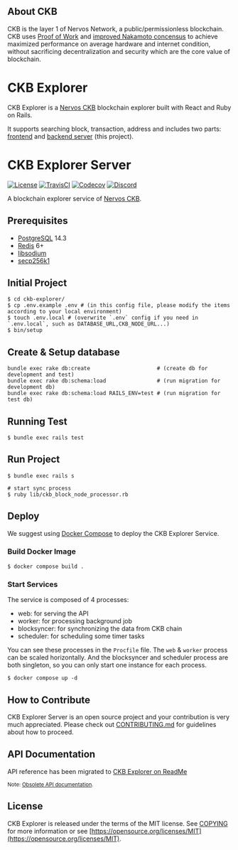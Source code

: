 ## About CKB

CKB is the layer 1 of Nervos Network, a public/permissionless blockchain. CKB uses [Proof of Work](https://en.wikipedia.org/wiki/Proof-of-work_system) and [improved Nakamoto concensus](https://medium.com/nervosnetwork/breaking-the-throughput-limit-of-nakamoto-consensus-ccdf65fe0832) to achieve maximized performance on average hardware and internet condition, without sacrificing decentralization and security which are the core value of blockchain.

# CKB Explorer

CKB Explorer is a [Nervos CKB](https://github.com/nervosnetwork/ckb) blockchain explorer built with React and Ruby on Rails.

It supports searching block, transaction, address and includes two parts: [frontend](https://github.com/nervosnetwork/ckb-explorer-frontend)
and [backend server](https://github.com/nervosnetwork/ckb-explorer) (this project).

# CKB Explorer Server

[![License](https://img.shields.io/badge/license-MIT-green)](https://github.com/nervosnetwork/ckb-explorer/blob/develop/COPYING)
[![TravisCI](https://travis-ci.com/nervosnetwork/ckb-explorer.svg?branch=develop)](https://travis-ci.com/nervosnetwork/ckb-explorer)
[![Codecov](https://codecov.io/gh/nervosnetwork/ckb-explorer/branch/master/graph/badge.svg)](https://codecov.io/gh/nervosnetwork/ckb-explorer/branch/master)
[![Discord](https://img.shields.io/discord/956765352514183188?label=Discord&logo=discord&style=default&color=grey&labelColor=5865F2&logoColor=white)](https://discord.gg/RsyKyejxAW)

A blockchain explorer service of [Nervos CKB](https://github.com/nervosnetwork/ckb).

## Prerequisites

- [PostgreSQL](https://www.postgresql.org/) 14.3
- [Redis](https://redis.io/) 6+
- [libsodium](https://github.com/nervosnetwork/ckb-sdk-ruby?tab=readme-ov-file#prerequisites)
- [secp256k1](https://github.com/nervosnetwork/ckb-sdk-ruby?tab=readme-ov-file#prerequisites)

## Initial Project

```shell
$ cd ckb-explorer/
$ cp .env.example .env # (in this config file, please modify the items according to your local environment)
$ touch .env.local # (overwrite `.env` config if you need in `.env.local`, such as DATABASE_URL,CKB_NODE_URL...)
$ bin/setup
```

## Create & Setup database

```shell
bundle exec rake db:create                     # (create db for development and test)
bundle exec rake db:schema:load                # (run migration for development db)
bundle exec rake db:schema:load RAILS_ENV=test # (run migration for test db)
```

## Running Test

```shell
$ bundle exec rails test
```

## Run Project

```shell
$ bundle exec rails s

# start sync process
$ ruby lib/ckb_block_node_processor.rb
```

## Deploy

We suggest using [Docker Compose](https://docs.docker.com/compose/gettingstarted/) to deploy the CKB Explorer Service.

### Build Docker Image

```shell
$ docker compose build .
```

### Start Services

The service is composed of 4 processes:

- web: for serving the API
- worker: for processing background job
- blocksyncer: for synchronizing the data from CKB chain
- scheduler: for scheduling some timer tasks

You can see these processes in the `Procfile` file.
The `web` & `worker` process can be scaled horizontally. And the blocksyncer and scheduler process are both singleton,
so you can only start one instance for each process.

```shell
$ docker compose up -d
```

## How to Contribute

CKB Explorer Server is an open source project and your contribution is very much appreciated. Please check out
[CONTRIBUTING.md](CONTRIBUTING.md) for guidelines about how to proceed.

## API Documentation

API reference has been migrated to [CKB Explorer on ReadMe](https://ckb-explorer.readme.io/)

<sub>Note: [Obsolete API documentation](https://nervosnetwork.github.io/ckb-explorer/public/api_doc.html).</sub>

## License

CKB Explorer is released under the terms of the MIT license. See [COPYING](COPYING) for more information or see
[https://opensource.org/licenses/MIT](https://opensource.org/licenses/MIT).
